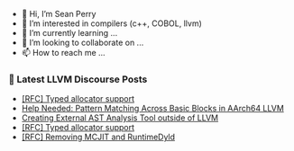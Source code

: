 - 👋 Hi, I’m Sean Perry
- 👀 I’m interested in compilers (c++, COBOL, llvm)
- 🌱 I’m currently learning ...
- 💞️ I’m looking to collaborate on ...
- 📫 How to reach me ...

<!---
s66perry/s66perry is a ✨ special ✨ repository because its `README.md` (this file) appears on your GitHub profile.
You can click the Preview link to take a look at your changes.
--->
### 📕 Latest LLVM Discourse Posts

<!-- DISCOURSE-LLVM:START -->
- [[RFC] Typed allocator support](https://discourse.llvm.org/t/rfc-typed-allocator-support/79720#post_14)
- [Help Needed: Pattern Matching Across Basic Blocks in AArch64 LLVM](https://discourse.llvm.org/t/help-needed-pattern-matching-across-basic-blocks-in-aarch64-llvm/80473#post_2)
- [Creating External AST Analysis Tool outside of LLVM](https://discourse.llvm.org/t/creating-external-ast-analysis-tool-outside-of-llvm/80414#post_5)
- [[RFC] Typed allocator support](https://discourse.llvm.org/t/rfc-typed-allocator-support/79720#post_13)
- [[RFC] Removing MCJIT and RuntimeDyld](https://discourse.llvm.org/t/rfc-removing-mcjit-and-runtimedyld/80464#post_6)
<!-- DISCOURSE-LLVM:END -->
